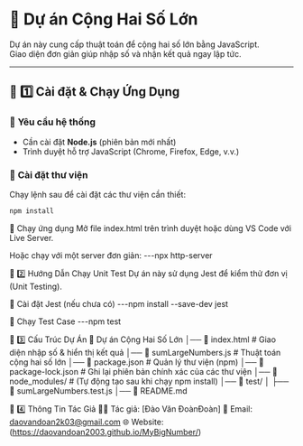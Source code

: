 # 🚀 Dự án Cộng Hai Số Lớn

Dự án này cung cấp thuật toán để cộng hai số lớn bằng JavaScript.  
Giao diện đơn giản giúp nhập số và nhận kết quả ngay lập tức.

---

## 📌 1️⃣ Cài đặt & Chạy Ứng Dụng

### 🔹 **Yêu cầu hệ thống**

- Cần cài đặt **Node.js** (phiên bản mới nhất)
- Trình duyệt hỗ trợ JavaScript (Chrome, Firefox, Edge, v.v.)

### 🔹 **Cài đặt thư viện**

Chạy lệnh sau để cài đặt các thư viện cần thiết:

```sh
npm install
```

🔹 Chạy ứng dụng
Mở file index.html trên trình duyệt hoặc dùng VS Code với Live Server.

Hoặc chạy với một server đơn giản:
---npx http-server

📌 2️⃣ Hướng Dẫn Chạy Unit Test
Dự án này sử dụng Jest để kiểm thử đơn vị (Unit Testing).

🔹 Cài đặt Jest (nếu chưa có)
---npm install --save-dev jest

🔹 Chạy Test Case
---npm test

📌 3️⃣ Cấu Trúc Dự Án
📂 Dự án Cộng Hai Số Lớn
│── 📄 index.html # Giao diện nhập số & hiển thị kết quả
│── 📄 sumLargeNumbers.js # Thuật toán cộng hai số lớn
│── 📄 package.json # Quản lý thư viện (npm)
│── 📄 package-lock.json # Ghi lại phiên bản chính xác của các thư viện
│── 📂 node_modules/ # (Tự động tạo sau khi chạy npm install)
│── 📂 test/
│ ├── 📄 sumLargeNumbers.test.js
│── 📄 README.md

📌 4️⃣ Thông Tin Tác Giả
👨‍💻 Tác giả: [Đào Văn ĐoànĐoàn]
📧 Email: daovandoan2k03@gmail.com
🌐 Website: (https://daovandoan2003.github.io/MyBigNumber/)
